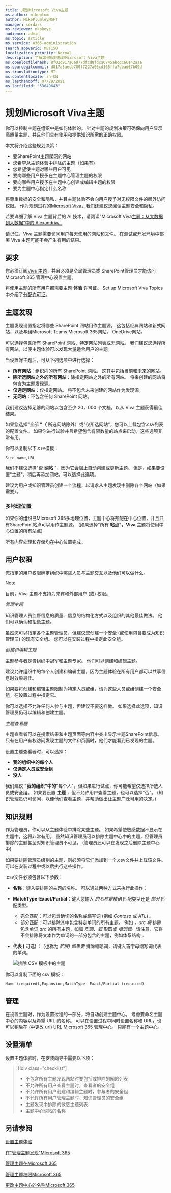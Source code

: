 ```yaml
---
title: 规划Microsoft Viva主题
ms.author: mikeplum
author: MikePlumleyMSFT
manager: serdars
ms.reviewer: nkokoye
audience: admin
ms.topic: article
ms.service: o365-administration
search.appverid: MET150
localization_priority: Normal
description: 了解如何规划规划Microsoft Viva主题
ms.openlocfilehash: 8f02d917a6a977dfcd8fdca6745abcdc66142aaa
ms.sourcegitcommit: d817a3aecb700f7227a05cd165ffa7dbad67b09d
ms.translationtype: MT
ms.contentlocale: zh-CN
ms.lasthandoff: 07/29/2021
ms.locfileid: "53649643"
---
```

# <a name="plan-for-microsoft-viva-topics"></a>规划Microsoft Viva主题

你可以控制主题在组织中是如何体验的。 针对主题的规划决策可确保向用户显示高质量主题，并且他们具有使用和提供知识所需的正确权限。

本文将介绍这些规划决策：

- 要SharePoint主题爬网的网站
- 您希望从主题体验中排除的主题（如果有）
- 您希望使主题对哪些用户可见
- 要向哪些用户授予在主题中心管理主题的权限
- 要向哪些用户授予在主题中心创建或编辑主题的权限
- 要为主题中心指定什么名称

将尊重数据的安全和隐私，并且主题体验不会向用户授予对无权限文件的额外访问权限。 作为规划过程的[Microsoft Viva，](topic-experiences-security-privacy.md)我们还建议您阅读主题安全和隐私。

若要详细了解 Viva 主题背后的 AI 技术，请阅读"Microsoft Viva[主题：从大数据到大数据"中的 Alexandria。](https://www.microsoft.com/research/blog/alexandria-in-microsoft-viva-topics-from-big-data-to-big-knowledge)

请记住，Viva 主题需要访问用户每天使用的网站和文件。 在测试或开发环境中部署 Viva 主题可能不会产生有用的结果。

## <a name="requirements"></a>要求

您必须订阅[Viva 主题](https://www.microsoft.com/microsoft-viva/topics)，并且必须是全局管理员或 SharePoint管理员才能访问Microsoft 365 管理中心设置主题。

将使用主题的所有用户都需要主题 **体验** 许可证。 Set up Microsoft Viva Topics 中介绍了[分配许可证](set-up-topic-experiences.md)。

## <a name="topic-discovery"></a>主题发现

主题发现设置指定将哪些 SharePoint 网站用作主题源。 这包括经典网站和新式网站，以及与组Microsoft Teams Microsoft 365网站。 OneDrive网站。

可以选择包含所有 SharePoint 网站、特定网站列表或无网站。 我们建议您选择所有网站，以便主题体验可以发现大量适合用户的主题。

当设置好主题后，可从下列选项中进行选择：

- **所有网站**：组织内的所有 SharePoint 网站。 这其中包括当前和未来的网站。
- **除所选网站之外的所有网站**：除指定网站之外的所有网站。 将来创建的网站将包含为主题发现源。 
- **仅选定网站**：仅指定网站。 将不包含未来创建的网站作为发现源。
- **无网站**：不包含任何 SharePoint 网站。

我们建议选择足够的网站以包含至少 20，000 个文档，以从 Viva 主题获得最佳结果。

如果您选择"全部 **"（** 所选网站除外）或"仅所选网站"，您可以上载包含.csv列表的配置文件。 如果你进行试验并且希望包含有限数量的站点来启动，这些选项非常有用。

你可以复制以下.csv模板：

``` csv
Site name,URL
```

我们不建议选择"否 **网站** "，因为它会阻止自动创建或更新主题。 但是，如果要设置"主题"，稍后再添加网站，可以选择此选项。

建议为用户或知识管理员创建一个流程，以请求从主题发现中删除各个网站（如果需要）。

### <a name="multi-geo"></a>多地理位置

如果你的组织已Microsoft 365多地理位置[](/microsoft-365/enterprise/microsoft-365-multi-geo)，主题中心将预配在中心位置，并且只有SharePoint站点可以用作主题源。  (如果选择"所有 **站点"，Viva** 主题将使用中心位置的所有站点) 

所有内容处理和存储均在中心位置完成。

## <a name="user-permissions"></a>用户权限

您指定的用户权限确定组织中哪些人员与主题交互以及他们可以做什么。

> [!Note] 
> 目前，Viva 主题不支持为来宾和外部用户 (或) 权限。 

*管理主题*

知识管理人员监督信息的质量、信息的结构化方式以及组织的其他最佳做法。 他们可以确认和拒绝主题。

虽然您可以指定各个主题管理员，但建议您创建一个安全 (或使用包含要成为知识管理员) 的现有安全组。 您可以在安装过程中指定此安全组。

*创建和编辑主题*

主题参与者是贵组织中冠军和主题专家。 他们可以创建和编辑主题。 

建议允许组织中的每个人创建和编辑主题，因为主题体验在所有用户都可以共享信息时效果最佳。

如果要将创建和编辑主题限制为特定人员或组，请为这些人员或组创建一个安全组，在设置过程中指定它。

你可以选择不允许任何人参与主题，但建议不要这样做。 如果选择此选项，知识管理员仍可以编辑和创建主题。

*主题查看器*

主题查看者可以在搜索结果和主题页面等内容中突出显示主题SharePoint信息。 只有在用户有权访问发现主题的文件和页面时，他们才能看到已发现的主题。

设置主题查看器时，可以选择：

- **我的组织中的每个人**
- **仅选定人员或安全组**
- **没人**

我们建议 **"我的组织"中的**"每个人"，但如果进行试点，你可能希望仅选择所选人员或安全组。 如果要设置 **主题** ，但不允许用户查看主题，也可以选择"否"。  (知识管理员仍可访问，以便他们查看主题，并帮助做出让主题广泛可用的决定。) 

## <a name="knowledge-rules"></a>知识规则

作为管理员，你可以从主题体验中排除某些主题。 如果希望使敏感数据不显示在主题中，这将非常有用。 虽然知识管理员可以排除主题中心中的主题，但管理员排除的主题甚至对知识管理员不可见。  (管理员还可以在发现之后删除主题中心中) 

如果要排除管理员级别的主题，则必须将它们添加到一个.csv文件并上载该文件。 可以在安装过程中或以后执行这些操作。

.csv文件必须包含以下参数：

- **名称**：键入要排除的主题的名称。 可以通过两种方式来执行此操作：
- **MatchType-Exact/Partial**：键入您输入 *的名称是精确* 匹配类型还是 *部分* 匹配类型。
    - 完全匹配：可以包含确切的名称或缩写词 (例如 *Contoso* 或 *ATL*) 。
    - 部分匹配：可以排除其中包含特定单词的所有主题。  例如 *，arc 将* 排除包含单词 *arc* 的所有主题，如弧 *形圆*、*弧* 形圆或 *培训弧*。请注意，它将不会排除将文本作为单词的一部分包含的主题，例如体系结构 *。*
- **代表 (** 可选) ： (也称为 *扩展) 如果要* 排除缩略词，请键入首字母缩写词代表的单词。

    ![排除 CSV 模板中的主题](../media/exclude-topics-csv.png) 

你可以复制下面的 csv 模板：

``` csv
Name (required),Expansion,MatchType- Exact/Partial (required)
```

## <a name="administration"></a>管理

在设置主题时，作为设置过程的一部分，将自动创建主题中心。 考虑要命名主题中心的内容以及希望 URL 的名称。 可以在设置过程中同时设置名称和 URL，也可以稍后在 (中更改 url) URL Microsoft 365 管理中心。 只能有一个主题中心。

## <a name="setup-checklist"></a>设置清单

设置主题体验时，在安装向导中需要以下项：

> [!div class="checklist"]
> * 不包含所有主题发现网站时要包括或排除的网站列表
> * 不允许所有用户查看主题时，查看者的安全组
> * 不允许所有用户创建和编辑主题时，参与者的安全组
> * 不允许所有用户管理主题时，知识管理员的安全组
> * 主题发现中排除的敏感主题列表
> * 主题中心网站的名称

## <a name="see-also"></a>另请参阅

[设置主题体验](set-up-topic-experiences.md)

[在"管理主题发现"Microsoft 365](topic-experiences-discovery.md)

[管理主题在Microsoft 365](topic-experiences-knowledge-rules.md)

[管理主题权限Microsoft 365](topic-experiences-user-permissions.md)

[更改主题中心的名称Microsoft 365](topic-experiences-administration.md)
